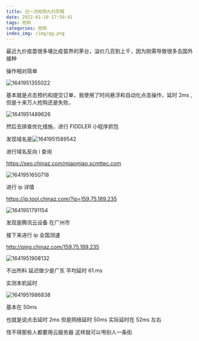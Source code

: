 ```yaml
---
title: 记一次抢购九价历程
date: 2022-01-10 17:59:41
tags: 抢购
categories: 抢购
index_img: /img/qg.png
---
```


最近九价疫苗很多堪比疫苗界的茅台，溢价几百到上千，因为刚需导致很多去国外接种

操作相对简单

![1641951355022](1641951355022.png)

基本就是点击预约和提交订单，我使用了时间悬浮和自动化点击操作，延时 2ms ,但是十来万人抢购还是失败，

![1641951489626](1641951489626.png)

然后去排查优化措施，进行 FIDDLER 小程序抓包

发现域名是![1641951589542](1641951589542.png)

进行域名反向 i 查询

https://seo.chinaz.com/miaomiao.scmttec.com

![1641951650718](1641951650718.png)

进行 ip 详情

https://ip.tool.chinaz.com/?ip=159.75.189.235

![1641951791154](1641951791154.png)

发现是腾讯云设备 在广州市

接下来进行 ip 全国测速

http://ping.chinaz.com/159.75.189.235

![1641951908132](1641951908132.png)

不出所料 延迟做少是广东 平均延时 61.ms

实测本机延时

![1641951986838](1641951986838.png)

基本在 50ms

也就是说点击延时 2ms 但是网络延时 50ms 实际延时在 52ms 左右

怪不得那些人都要用云服务器 这样就可以甩别人一条街
